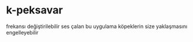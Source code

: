 # k-peksavar
frekansı değiştirilebilir ses çalan bu uygulama köpeklerin size yaklaşmasını engelleyebilir
